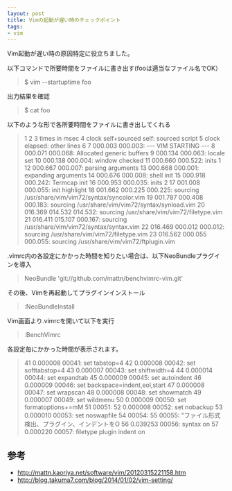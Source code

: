 ```yaml
---
layout: post
title: Vimの起動が遅い時のチェックポイント
tags: 
- vim
---
```

Vim起動が遅い時の原因特定に役立ちました。
  
<!-- more -->
以下コマンドで所要時間をファイルに書き出す(fooは適当なファイル名でOK）
> $ vim --startuptime foo

出力結果を確認
> $ cat foo

以下のような形で各所要時間をファイルに書き出してくれる
> 1
 2
 3 times in msec
 4  clock   self+sourced   self:  sourced script
 5  clock   elapsed:              other lines
 6
 7 000.003  000.003: --- VIM STARTING ---
 8 000.071  000.068: Allocated generic buffers
 9 000.134  000.063: locale set
10 000.138  000.004: window checked
11 000.660  000.522: inits 1
12 000.667  000.007: parsing arguments
13 000.668  000.001: expanding arguments
14 000.676  000.008: shell init
15 000.918  000.242: Termcap init
16 000.953  000.035: inits 2
17 001.008  000.055: init highlight
18 001.662  000.225  000.225: sourcing /usr/share/vim/vim72/syntax/syncolor.vim
19 001.787  000.408  000.183: sourcing /usr/share/vim/vim72/syntax/synload.vim
20 016.369  014.532  014.532: sourcing /usr/share/vim/vim72/filetype.vim
21 016.411  015.107  000.167: sourcing /usr/share/vim/vim72/syntax/syntax.vim
22 016.469  000.012  000.012: sourcing /usr/share/vim/vim72/filetype.vim
23 016.562  000.055  000.055: sourcing /usr/share/vim/vim72/ftplugin.vim

.vimrc内の各設定にかかった時間を知りたい場合は、以下NeoBundleプラグインを導入
> NeoBundle 'git://github.com/mattn/benchvimrc-vim.git'

その後、Vimを再起動してプラグインインストール
> :NeoBundleInstall

Vim画面より.vimrcを開いて以下を実行
> :BenchVimrc

各設定毎にかかった時間が表示されます。
>41   0.000008 00041: set tabstop=4
42   0.000008 00042: set softtabstop=4
43   0.000007 00043: set shiftwidth=4
44   0.000014 00044: set expandtab
45   0.000009 00045: set autoindent
46   0.000009 00046: set backspace=indent,eol,start
47   0.000008 00047: set wrapscan
48   0.000008 00048: set showmatch
49   0.000007 00049: set wildmenu
50   0.000009 00050: set formatoptions+=mM
51            00051:
52   0.000008 00052: set nobackup
53   0.000010 00053: set noswapfile
54            00054:
55            00055: "ファイル形式検出、プラグイン、インデントをO
56   0.039253 00056: syntax on
57   0.000220 00057: filetype plugin indent on

## 参考
* http://mattn.kaoriya.net/software/vim/20120315221158.htm
* http://blog.takuma7.com/blog/2014/01/02/vim-setting/




 
